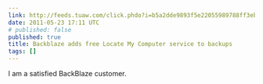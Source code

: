 ```yaml
---
link: http://feeds.tuaw.com/click.phdo?i=b5a2dde9893f5e22055989788ff3eb44
date: 2011-05-23 17:11 UTC
# published: false
published: true
title: Backblaze adds free Locate My Computer service to backups
tags: []
---
```


I am a satisfied BackBlaze customer.
